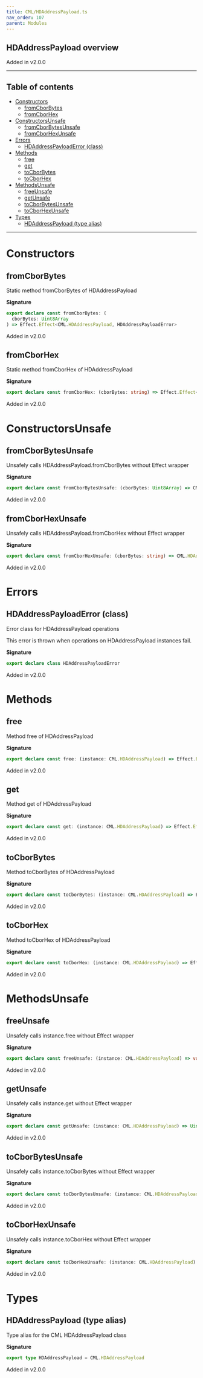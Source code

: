 ```yaml
---
title: CML/HDAddressPayload.ts
nav_order: 107
parent: Modules
---
```


## HDAddressPayload overview

Added in v2.0.0

---

<h2 class="text-delta">Table of contents</h2>

- [Constructors](#constructors)
  - [fromCborBytes](#fromcborbytes)
  - [fromCborHex](#fromcborhex)
- [ConstructorsUnsafe](#constructorsunsafe)
  - [fromCborBytesUnsafe](#fromcborbytesunsafe)
  - [fromCborHexUnsafe](#fromcborhexunsafe)
- [Errors](#errors)
  - [HDAddressPayloadError (class)](#hdaddresspayloaderror-class)
- [Methods](#methods)
  - [free](#free)
  - [get](#get)
  - [toCborBytes](#tocborbytes)
  - [toCborHex](#tocborhex)
- [MethodsUnsafe](#methodsunsafe)
  - [freeUnsafe](#freeunsafe)
  - [getUnsafe](#getunsafe)
  - [toCborBytesUnsafe](#tocborbytesunsafe)
  - [toCborHexUnsafe](#tocborhexunsafe)
- [Types](#types)
  - [HDAddressPayload (type alias)](#hdaddresspayload-type-alias)

---

# Constructors

## fromCborBytes

Static method fromCborBytes of HDAddressPayload

**Signature**

```ts
export declare const fromCborBytes: (
  cborBytes: Uint8Array
) => Effect.Effect<CML.HDAddressPayload, HDAddressPayloadError>
```

Added in v2.0.0

## fromCborHex

Static method fromCborHex of HDAddressPayload

**Signature**

```ts
export declare const fromCborHex: (cborBytes: string) => Effect.Effect<CML.HDAddressPayload, HDAddressPayloadError>
```

Added in v2.0.0

# ConstructorsUnsafe

## fromCborBytesUnsafe

Unsafely calls HDAddressPayload.fromCborBytes without Effect wrapper

**Signature**

```ts
export declare const fromCborBytesUnsafe: (cborBytes: Uint8Array) => CML.HDAddressPayload
```

Added in v2.0.0

## fromCborHexUnsafe

Unsafely calls HDAddressPayload.fromCborHex without Effect wrapper

**Signature**

```ts
export declare const fromCborHexUnsafe: (cborBytes: string) => CML.HDAddressPayload
```

Added in v2.0.0

# Errors

## HDAddressPayloadError (class)

Error class for HDAddressPayload operations

This error is thrown when operations on HDAddressPayload instances fail.

**Signature**

```ts
export declare class HDAddressPayloadError
```

Added in v2.0.0

# Methods

## free

Method free of HDAddressPayload

**Signature**

```ts
export declare const free: (instance: CML.HDAddressPayload) => Effect.Effect<void, HDAddressPayloadError>
```

Added in v2.0.0

## get

Method get of HDAddressPayload

**Signature**

```ts
export declare const get: (instance: CML.HDAddressPayload) => Effect.Effect<Uint8Array, HDAddressPayloadError>
```

Added in v2.0.0

## toCborBytes

Method toCborBytes of HDAddressPayload

**Signature**

```ts
export declare const toCborBytes: (instance: CML.HDAddressPayload) => Effect.Effect<Uint8Array, HDAddressPayloadError>
```

Added in v2.0.0

## toCborHex

Method toCborHex of HDAddressPayload

**Signature**

```ts
export declare const toCborHex: (instance: CML.HDAddressPayload) => Effect.Effect<string, HDAddressPayloadError>
```

Added in v2.0.0

# MethodsUnsafe

## freeUnsafe

Unsafely calls instance.free without Effect wrapper

**Signature**

```ts
export declare const freeUnsafe: (instance: CML.HDAddressPayload) => void
```

Added in v2.0.0

## getUnsafe

Unsafely calls instance.get without Effect wrapper

**Signature**

```ts
export declare const getUnsafe: (instance: CML.HDAddressPayload) => Uint8Array
```

Added in v2.0.0

## toCborBytesUnsafe

Unsafely calls instance.toCborBytes without Effect wrapper

**Signature**

```ts
export declare const toCborBytesUnsafe: (instance: CML.HDAddressPayload) => Uint8Array
```

Added in v2.0.0

## toCborHexUnsafe

Unsafely calls instance.toCborHex without Effect wrapper

**Signature**

```ts
export declare const toCborHexUnsafe: (instance: CML.HDAddressPayload) => string
```

Added in v2.0.0

# Types

## HDAddressPayload (type alias)

Type alias for the CML HDAddressPayload class

**Signature**

```ts
export type HDAddressPayload = CML.HDAddressPayload
```

Added in v2.0.0

